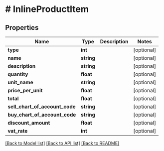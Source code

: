 # # InlineProductItem

## Properties

Name | Type | Description | Notes
------------ | ------------- | ------------- | -------------
**type** | **int** |  | [optional]
**name** | **string** |  | [optional]
**description** | **string** |  | [optional]
**quantity** | **float** |  | [optional]
**unit_name** | **string** |  | [optional]
**price_per_unit** | **float** |  | [optional]
**total** | **float** |  | [optional]
**sell_chart_of_account_code** | **string** |  | [optional]
**buy_chart_of_account_code** | **string** |  | [optional]
**discount_amount** | **float** |  | [optional]
**vat_rate** | **int** |  | [optional]

[[Back to Model list]](../../README.md#models) [[Back to API list]](../../README.md#endpoints) [[Back to README]](../../README.md)
